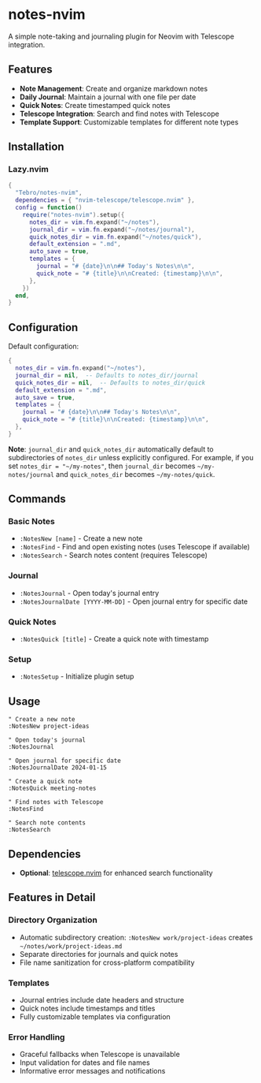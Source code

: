 # notes-nvim

A simple note-taking and journaling plugin for Neovim with Telescope integration. 

## Features

- **Note Management**: Create and organize markdown notes
- **Daily Journal**: Maintain a journal with one file per date
- **Quick Notes**: Create timestamped quick notes
- **Telescope Integration**: Search and find notes with Telescope
- **Template Support**: Customizable templates for different note types

## Installation

### Lazy.nvim

```lua
{
  "Tebro/notes-nvim",
  dependencies = { "nvim-telescope/telescope.nvim" },
  config = function()
    require("notes-nvim").setup({
      notes_dir = vim.fn.expand("~/notes"),
      journal_dir = vim.fn.expand("~/notes/journal"),
      quick_notes_dir = vim.fn.expand("~/notes/quick"),
      default_extension = ".md",
      auto_save = true,
      templates = {
        journal = "# {date}\n\n## Today's Notes\n\n",
        quick_note = "# {title}\n\nCreated: {timestamp}\n\n",
      },
    })
  end,
}
```

## Configuration

Default configuration:

```lua
{
  notes_dir = vim.fn.expand("~/notes"),
  journal_dir = nil,  -- Defaults to notes_dir/journal
  quick_notes_dir = nil,  -- Defaults to notes_dir/quick
  default_extension = ".md",
  auto_save = true,
  templates = {
    journal = "# {date}\n\n## Today's Notes\n\n",
    quick_note = "# {title}\n\nCreated: {timestamp}\n\n",
  },
}
```

**Note**: `journal_dir` and `quick_notes_dir` automatically default to subdirectories of `notes_dir` unless explicitly configured. For example, if you set `notes_dir = "~/my-notes"`, then `journal_dir` becomes `~/my-notes/journal` and `quick_notes_dir` becomes `~/my-notes/quick`.

## Commands

### Basic Notes
- `:NotesNew [name]` - Create a new note
- `:NotesFind` - Find and open existing notes (uses Telescope if available)
- `:NotesSearch` - Search notes content (requires Telescope)

### Journal
- `:NotesJournal` - Open today's journal entry
- `:NotesJournalDate [YYYY-MM-DD]` - Open journal entry for specific date

### Quick Notes
- `:NotesQuick [title]` - Create a quick note with timestamp

### Setup
- `:NotesSetup` - Initialize plugin setup

## Usage

```vim
" Create a new note
:NotesNew project-ideas

" Open today's journal
:NotesJournal

" Open journal for specific date
:NotesJournalDate 2024-01-15

" Create a quick note
:NotesQuick meeting-notes

" Find notes with Telescope
:NotesFind

" Search note contents
:NotesSearch
```

## Dependencies

- **Optional**: [telescope.nvim](https://github.com/nvim-telescope/telescope.nvim) for enhanced search functionality

## Features in Detail

### Directory Organization
- Automatic subdirectory creation: `:NotesNew work/project-ideas` creates `~/notes/work/project-ideas.md`
- Separate directories for journals and quick notes
- File name sanitization for cross-platform compatibility

### Templates
- Journal entries include date headers and structure
- Quick notes include timestamps and titles
- Fully customizable templates via configuration

### Error Handling
- Graceful fallbacks when Telescope is unavailable
- Input validation for dates and file names
- Informative error messages and notifications
